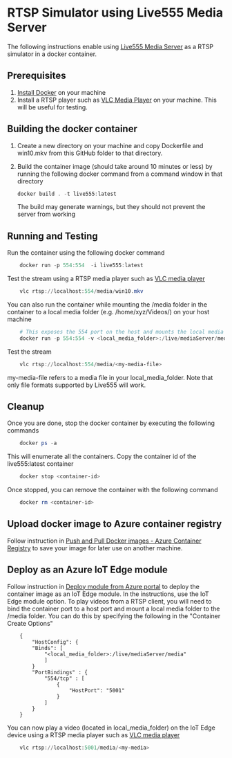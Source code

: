 # RTSP Simulator using Live555 Media Server

The following instructions enable using [Live555 Media Server](http://www.live555.com/mediaServer/) as a RTSP simulator in a docker container.

## Prerequisites
1. [Install Docker](http://docs.docker.com/docker-for-windows/install/) on your machine
2. Install a RTSP player such as [VLC Media Player](http://www.videolan.org/vlc/) on your machine. This will be useful for testing.

## Building the docker container

1. Create a new directory on your machine and copy Dockerfile and win10.mkv from this GitHub folder to that directory.
2. Build the container image (should take around 10 minutes or less) by running the following docker command from a command window in that directory

    ```powershell
    docker build . -t live555:latest
    ```

    The build may generate warnings, but they should not prevent the server from working

## Running and Testing

Run the container using the following docker command

```powershell
    docker run -p 554:554  -i live555:latest
```


Test the stream using a RTSP media player such as [VLC media player](https://www.videolan.org/vlc/)

```powershell
    vlc rtsp://localhost:554/media/win10.mkv
```

You can also run the container while mounting the /media folder in the container to a local media folder (e.g. /home/xyz/Videos/) on your host machine

```powershell
    # This exposes the 554 port on the host and mounts the local media folder to the /media folder in the server
    docker run -p 554:554 -v <local_media_folder>:/live/mediaServer/media -i live555:latest 
```

Test the stream

```powershell
    vlc rtsp://localhost:554/media/<my-media-file>
```

my-media-file refers to a media file in your local_media_folder. Note that only file formats supported by Live555 will work.

## Cleanup

Once you are done, stop the docker container by executing the following commands

```powershell
    docker ps -a 
```

This will enumerate all the containers. Copy the container id of the live555:latest container

```powershell
    docker stop <container-id> 
```

Once stopped, you can remove the container with the following command

```powershell
    docker rm <container-id> 
```

## Upload docker image to Azure container registry

Follow instruction in [Push and Pull Docker images  - Azure Container Registry](http://docs.microsoft.com/en-us/azure/container-registry/container-registry-get-started-docker-cli) to save your image for later use on another machine.

## Deploy as an Azure IoT Edge module

Follow instruction in [Deploy module from Azure portal](https://docs.microsoft.com/en-us/azure/iot-edge/how-to-deploy-modules-portal) to deploy the container image as an IoT Edge module. In the instructions, use the IoT Edge module option. To play videos from a RTSP client, you will need to bind the container port to a host port and mount a local media folder to the /media folder. You can do this by specifying the following in the "Container Create Options"

```
    {
        "HostConfig": {
        "Binds": [
            "<local_media_folder>:/live/mediaServer/media"
            ]
        }
        "PortBindings" : {
            "554/tcp" : [
                {
                    "HostPort": "5001"
                }
            ]
        }
    }
```

You can now play a video (located in local_media_folder) on the IoT Edge device using a RTSP media player such as [VLC media player](https://www.videolan.org/vlc/)

```powershell
    vlc rtsp://localhost:5001/media/<my-media>
```
